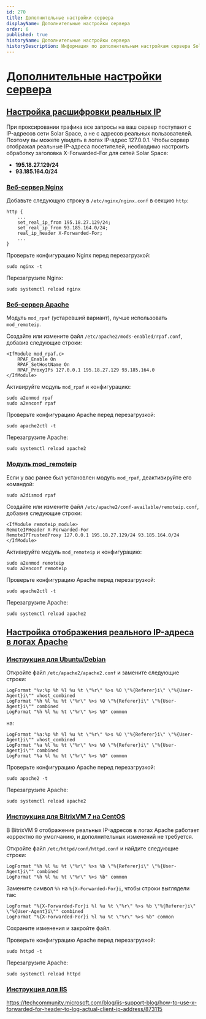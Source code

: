 ```yaml
---
id: 270
title: Дополнительные настройки сервера
displayName: Дополнительные настройки сервера
order: 6
published: true
historyName: Дополнительные настройки сервера
historyDescription: Информация по дополнительным настройкам сервера Solar Space
---
```


# [Дополнительные настройки сервера](additional-server-settings)

## [Настройка расшифровки реальных IP](setting-for-decryption-of-ip-addresses)

При проксировании трафика все запросы на ваш сервер поступают с IP-адресов сети Solar Space, а не с адресов реальных пользователей. Поэтому вы можете увидеть в логах IP-адрес 127.0.0.1. Чтобы сервер отображал реальные IP-адреса посетителей, необходимо настроить обработку заголовка X-Forwarded-For для сетей Solar Space:
- **195.18.27.129/24**
- **93.185.164.0/24**

### [Веб-сервер Nginx](web-server-nginx)

Добавьте следующую строку в `/etc/nginx/nginx.conf` в секцию `http`:
```
http {
    ...
    set_real_ip_from 195.18.27.129/24;
    set_real_ip_from 93.185.164.0/24;
    real_ip_header X-Forwarded-For;
    ...
}
```

Проверьте конфигурацию Nginx перед перезагрузкой:
```
sudo nginx -t
```

Перезагрузите Nginx:
```
sudo systemctl reload nginx
```

### [Веб-сервер Apache](web-server-apache)

Модуль `mod_rpaf` (устаревший вариант), лучше использовать `mod_remoteip`.

Создайте или измените файл `/etc/apache2/mods-enabled/rpaf.conf`, добавив следующие строки:
```
<IfModule mod_rpaf.c>
    RPAF_Enable On
    RPAF_SetHostName On
    RPAF_ProxyIPs 127.0.0.1 195.18.27.129 93.185.164.0
</IfModule>
```

Активируйте модуль `mod_rpaf` и конфигурацию:
```
sudo a2enmod rpaf
sudo a2enconf rpaf
```

Проверьте конфигурацию Apache перед перезагрузкой:
```
sudo apache2ctl -t
```

Перезагрузите Apache:
```
sudo systemctl reload apache2
```

### [Модуль mod_remoteip](module-mod-remoteip)

Если у вас ранее был установлен модуль `mod_rpaf`, деактивируйте его командой:
```
sudo a2dismod rpaf
```

Создайте или измените файл `/etc/apache2/conf-available/remoteip.conf`, добавив следующие строки:
```
<IfModule remoteip_module>
RemoteIPHeader X-Forwarded-For
RemoteIPTrustedProxy 127.0.0.1 195.18.27.129/24 93.185.164.0/24
</IfModule>
```

Активируйте модуль `mod_remoteip` и конфигурацию:
```
sudo a2enmod remoteip
sudo a2enconf remoteip
```

Проверьте конфигурацию Apache перед перезагрузкой:
```
sudo apache2ctl -t
```

Перезагрузите Apache:
```
sudo systemctl reload apache2
```

## [Настройка отображения реального IP-адреса в логах Apache](config-display-of-ip-address-in-apache-logs)

### [Инструкция для Ubuntu/Debian](instructions-for-ubuntu-debian)

Откройте файл `/etc/apache2/apache2.conf` и замените следующие строки:
```
LogFormat "%v:%p %h %l %u %t \"%r\" %>s %O \"%{Referer}i\" \"%{User-Agent}i\"" vhost_combined
LogFormat "%h %l %u %t \"%r\" %>s %O \"%{Referer}i\" \"%{User-Agent}i\"" combined
LogFormat "%h %l %u %t \"%r\" %>s %O" common
```
на:
```
LogFormat "%a:%p %h %l %u %t \"%r\" %>s %O \"%{Referer}i\" \"%{User-Agent}i\"" vhost_combined
LogFormat "%a %l %u %t \"%r\" %>s %O \"%{Referer}i\" \"%{User-Agent}i\"" combined
LogFormat "%a %l %u %t \"%r\" %>s %O" common
```

Проверьте конфигурацию Apache перед перезагрузкой:
```
sudo apache2 -t
```

Перезагрузите Apache:
```
sudo systemctl reload apache2
```

### [Инструкция для BitrixVM 7 на CentOS](instructions-for-bitrixvm-on-centos)

В BitrixVM 9 отображение реальных IP-адресов в логах Apache работает корректно по умолчанию, и дополнительных изменений не требуется.

Откройте файл `/etc/httpd/conf/httpd.conf` и найдите следующие строки:
```
LogFormat "%h %l %u %t \"%r\" %>s %b \"%{Referer}i\" \"%{User-Agent}i\"" combined
LogFormat "%h %l %u %t \"%r\" %>s %b" common
```

Замените символ `%h` на `%{X-Forwarded-For}i`, чтобы строки выглядели так:
```
LogFormat "%{X-Forwarded-For}i %l %u %t \"%r\" %>s %b \"%{Referer}i\" \"%{User-Agent}i\"" combined
LogFormat "%{X-Forwarded-For}i %l %u %t \"%r\" %>s %b" common
```

Сохраните изменения и закройте файл.

Проверьте конфигурацию Apache перед перезагрузкой:
```
sudo httpd -t
```

Перезагрузите Apache:
```
sudo systemctl reload httpd
```

### [Инструкция для IIS](instructions-for-iis)
https://techcommunity.microsoft.com/blog/iis-support-blog/how-to-use-x-forwarded-for-header-to-log-actual-client-ip-address/873115